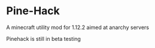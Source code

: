 # Pine-Hack
A minecraft utility mod for 1.12.2 aimed at anarchy servers

Pinehack is still in beta testing
